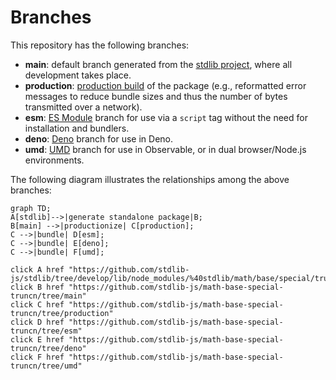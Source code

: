 <!--

@license Apache-2.0

Copyright (c) 2022 The Stdlib Authors.

Licensed under the Apache License, Version 2.0 (the "License");
you may not use this file except in compliance with the License.
You may obtain a copy of the License at

    http://www.apache.org/licenses/LICENSE-2.0

Unless required by applicable law or agreed to in writing, software
distributed under the License is distributed on an "AS IS" BASIS,
WITHOUT WARRANTIES OR CONDITIONS OF ANY KIND, either express or implied.
See the License for the specific language governing permissions and
limitations under the License.

-->

# Branches

This repository has the following branches:

-   **main**: default branch generated from the [stdlib project][stdlib-url], where all development takes place.
-   **production**: [production build][production-url] of the package (e.g., reformatted error messages to reduce bundle sizes and thus the number of bytes transmitted over a network).
-   **esm**: [ES Module][esm-url] branch for use via a `script` tag without the need for installation and bundlers.
-   **deno**: [Deno][deno-url] branch for use in Deno.
-   **umd**: [UMD][umd-url] branch for use in Observable, or in dual browser/Node.js environments.

The following diagram illustrates the relationships among the above branches:

```mermaid
graph TD;
A[stdlib]-->|generate standalone package|B;
B[main] -->|productionize| C[production];
C -->|bundle| D[esm];
C -->|bundle| E[deno];
C -->|bundle| F[umd];

click A href "https://github.com/stdlib-js/stdlib/tree/develop/lib/node_modules/%40stdlib/math/base/special/truncn"
click B href "https://github.com/stdlib-js/math-base-special-truncn/tree/main"
click C href "https://github.com/stdlib-js/math-base-special-truncn/tree/production"
click D href "https://github.com/stdlib-js/math-base-special-truncn/tree/esm"
click E href "https://github.com/stdlib-js/math-base-special-truncn/tree/deno"
click F href "https://github.com/stdlib-js/math-base-special-truncn/tree/umd"
```

[stdlib-url]: https://github.com/stdlib-js/stdlib/tree/develop/lib/node_modules/%40stdlib/math/base/special/truncn
[production-url]: https://github.com/stdlib-js/math-base-special-truncn/tree/production
[deno-url]: https://github.com/stdlib-js/math-base-special-truncn/tree/deno
[umd-url]: https://github.com/stdlib-js/math-base-special-truncn/tree/umd
[esm-url]: https://github.com/stdlib-js/math-base-special-truncn/tree/esm